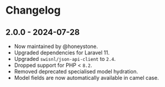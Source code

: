 # Changelog

## 2.0.0 - 2024-07-28

- Now maintained by @honeystone.
- Upgraded dependencies for Laravel 11.
- Upgraded `swisnl/json-api-client` to `2.4`.
- Dropped support for PHP < `8.2`.
- Removed deprecated specialised model hydration.
- Model fields are now automatically available in camel case.

